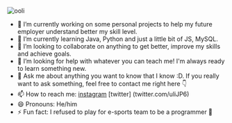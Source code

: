 ![ooli](https://user-images.githubusercontent.com/69134308/172515109-21b55323-29d7-497c-a85a-08b8554ec9e2.gif)


- 🔭 I’m currently working on some personal projects to help my future employer understand better my skill level.
- 🌱 I’m currently learning Java, Python and just a little bit of JS, MySQL.
- 👯 I’m looking to collaborate on anything to get better, improve my skills and achieve goals.
- 🤔 I’m looking for help with whatever you can teach me! I'm always ready to learn something new.
- 💬 Ask me about anything you want to know that I know :D. If you really want to ask something, feel free to contact me right here 👇 
- 📫 How to reach me: [instagram](https://www.instagram.com/mamishov.u) [twitter] (twitter.com/uliJP6)
- 😄 Pronouns: He/him
- ⚡ Fun fact: I refused to play for e-sports team to be a programmer 🥶
